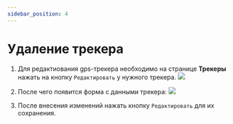 ```yaml
---
sidebar_position: 4
---
```


#  Удаление трекера
1. Для редактиования gps-трекера необходимо на странице **Трекеры** нажать на кнопку `Редактировать` у нужного трекера.
![](./imgs/edit-tracker-btn-ru.png)

2. После чего появится форма с данными трекера:
![](./imgs/edit-tracker-modal-ru.png)

3. После внесения изменений нажать кнопку `Редактировать` для их сохранения. 

